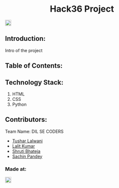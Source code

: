 <h1 align="center">Hack36 Project</h1>
<p align="center">
</p>

<a href="https://hack36.com"> <img src="http://bit.ly/BuiltAtHack36" height=20px> </a>


## Introduction:
  Intro of the project
  
## Table of Contents:

## Technology Stack:
  1) HTML
  2) CSS
  3) Python
  

## Contributors:

Team Name: DIL SE CODERS

* [Tushar Lalwani](https://github.com/tushar1lalwani1926)
* [Lalit Kumar](https://github.com/Lalit1471)
* [Shruti Bhateja](https://github.com/codewithshruti)
* [Sachin Pandey](https://github.com/nobleheart06)


### Made at:
<a href="https://hack36.com"> <img src="http://bit.ly/BuiltAtHack36" height=20px> </a>
